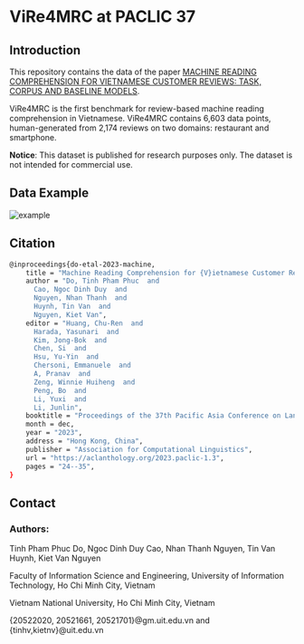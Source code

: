 # ViRe4MRC at PACLIC 37
## Introduction
This repository contains the data of the paper [MACHINE READING COMPREHENSION FOR VIETNAMESE CUSTOMER REVIEWS: TASK, CORPUS AND BASELINE MODELS](https://aclanthology.org/2023.paclic-1.3.pdf). 

ViRe4MRC is the first benchmark for review-based machine reading comprehension in Vietnamese. ViRe4MRC contains 6,603 data points, human-generated from 2,174 reviews on two domains: restaurant and smartphone. 

**Notice**: This dataset is published for research purposes only. The dataset is not intended for commercial use.

## Data Example
![example](https://github.com/DoPhamPhucTinh/ViRe4MRC/assets/108585613/96f123ae-2dbe-4f82-adec-18a23fbc17b2.png)
## Citation 
```bash
@inproceedings{do-etal-2023-machine,
    title = "Machine Reading Comprehension for {V}ietnamese Customer Reviews: Task, Corpus and Baseline Models",
    author = "Do, Tinh Pham Phuc  and
      Cao, Ngoc Dinh Duy  and
      Nguyen, Nhan Thanh  and
      Huynh, Tin Van  and
      Nguyen, Kiet Van",
    editor = "Huang, Chu-Ren  and
      Harada, Yasunari  and
      Kim, Jong-Bok  and
      Chen, Si  and
      Hsu, Yu-Yin  and
      Chersoni, Emmanuele  and
      A, Pranav  and
      Zeng, Winnie Huiheng  and
      Peng, Bo  and
      Li, Yuxi  and
      Li, Junlin",
    booktitle = "Proceedings of the 37th Pacific Asia Conference on Language, Information and Computation",
    month = dec,
    year = "2023",
    address = "Hong Kong, China",
    publisher = "Association for Computational Linguistics",
    url = "https://aclanthology.org/2023.paclic-1.3",
    pages = "24--35",
}
```
## Contact
### Authors:
Tinh Pham Phuc Do, Ngoc Dinh Duy Cao, Nhan Thanh Nguyen, Tin Van Huynh, Kiet Van Nguyen

Faculty of Information Science and Engineering, University of Information Technology, Ho Chi Minh City, Vietnam

Vietnam National University, Ho Chi Minh City, Vietnam

{20522020, 20521661, 20521701}@gm.uit.edu.vn and {tinhv,kietnv}@uit.edu.vn


